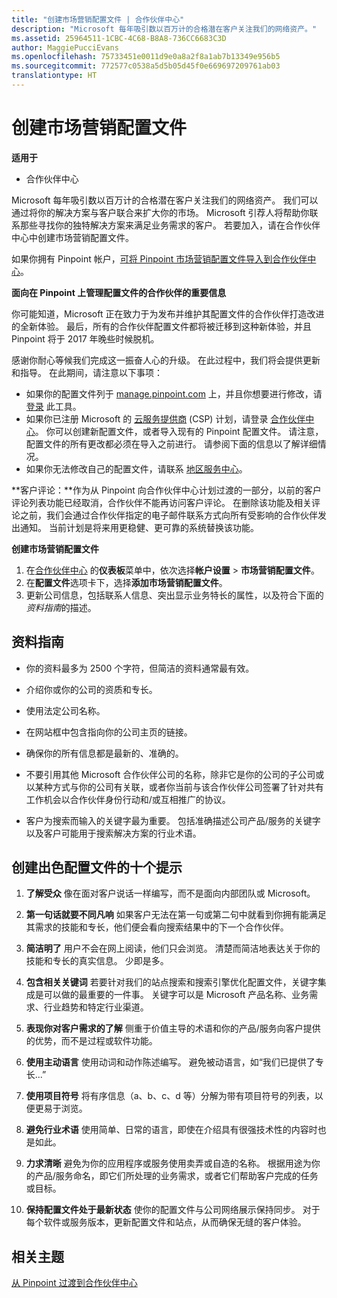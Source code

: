 ```yaml
---
title: "创建市场营销配置文件 | 合作伙伴中心"
description: "Microsoft 每年吸引数以百万计的合格潜在客户关注我们的网络资产。"
ms.assetid: 25964511-1CBC-4C68-B8A8-736CC6683C3D
author: MaggiePucciEvans
ms.openlocfilehash: 75733451e0011d9e0a8a2f8a1ab7b13349e956b5
ms.sourcegitcommit: 772577c0538a5d5b05d45f0e669697209761ab03
translationtype: HT
---
```

# <a name="create-a-marketing-profile"></a>创建市场营销配置文件

**适用于**

-  合作伙伴中心

Microsoft 每年吸引数以百万计的合格潜在客户关注我们的网络资产。 我们可以通过将你的解决方案与客户联合来扩大你的市场。 Microsoft 引荐人将帮助你联系那些寻找你的独特解决方案来满足业务需求的客户。 若要加入，请在合作伙伴中心中创建市场营销配置文件。

如果你拥有 Pinpoint 帐户，[可将 Pinpoint 市场营销配置文件导入到合作伙伴中心](importing-pinpoint-profiles-into-partner-center.md)。

**面向在 Pinpoint 上管理配置文件的合作伙伴的重要信息**

你可能知道，Microsoft 正在致力于为发布并维护其配置文件的合作伙伴打造改进的全新体验。 最后，所有的合作伙伴配置文件都将被迁移到这种新体验，并且 Pinpoint 将于 2017 年晚些时候脱机。

感谢你耐心等候我们完成这一振奋人心的升级。 在此过程中，我们将会提供更新和指导。 在此期间，请注意以下事项：

-   如果你的配置文件列于 [manage.pinpoint.com](https://go.microsoft.com/fwlink/?linkid=838399) 上，并且你想要进行修改，请 [登录](https://go.microsoft.com/fwlink/?linkid=838394) 此工具。
-   如果你已注册 Microsoft 的 [云服务提供商](https://go.microsoft.com/fwlink/?linkid=838395) (CSP) 计划，请登录 [合作伙伴中心](https://go.microsoft.com/fwlink/?linkid=838396)。 你可以创建新配置文件，或者导入现有的 Pinpoint 配置文件。 请注意，配置文件的所有更改都必须在导入之前进行。 请参阅下面的信息以了解详细情况。
-   如果你无法修改自己的配置文件，请联系 [地区服务中心](https://go.microsoft.com/fwlink/?linkid=838398)。 

**客户评论：**作为从 Pinpoint 向合作伙伴中心计划过渡的一部分，以前的客户评论列表功能已经取消，合作伙伴不能再访问客户评论。 在删除该功能及相关评论之前，我们会通过合作伙伴指定的电子邮件联系方式向所有受影响的合作伙伴发出通知。 当前计划是将来用更稳健、更可靠的系统替换该功能。

**创建市场营销配置文件**

1.  在[合作伙伴中心](http://go.microsoft.com/fwlink/p/?LinkId=808956) 的**仪表板**菜单中，依次选择**帐户设置** &gt; **市场营销配置文件**。
2.  在**配置文件**选项卡下，选择**添加市场营销配置文件**。
3.  更新公司信息，包括联系人信息、突出显示业务特长的属性，以及符合下面的*资料指南*的描述。

## <a name="profile-guidelines"></a>资料指南


-   你的资料最多为 2500 个字符，但简洁的资料通常最有效。

-   介绍你或你的公司的资质和专长。

-   使用法定公司名称。

-   在网站框中包含指向你的公司主页的链接。

-   确保你的所有信息都是最新的、准确的。

-   不要引用其他 Microsoft 合作伙伴公司的名称，除非它是你的公司的子公司或以某种方式与你的公司有关联，或者你当前与该合作伙伴公司签署了针对共有工作机会以合作伙伴身份行动和/或互相推广的协议。

-   客户为搜索而输入的关键字最为重要。 包括准确描述公司产品/服务的关键字以及客户可能用于搜索解决方案的行业术语。

## <a name="ten-tips-for-a-great-profile"></a>创建出色配置文件的十个提示


1.  **了解受众** 像在面对客户说话一样编写，而不是面向内部团队或 Microsoft。

2.  **第一句话就要不同凡响** 如果客户无法在第一句或第二句中就看到你拥有能满足其需求的技能和专长，他们便会看向搜索结果中的下一个合作伙伴。

3.  **简洁明了** 用户不会在网上阅读，他们只会浏览。 清楚而简洁地表达关于你的技能和专长的真实信息。 少即是多。

4.  **包含相关关键词** 若要针对我们的站点搜索和搜索引擎优化配置文件，关键字集成是可以做的最重要的一件事。 关键字可以是 Microsoft 产品名称、业务需求、行业趋势和特定行业渠道。

5.  **表现你对客户需求的了解** 侧重于价值主导的术语和你的产品/服务向客户提供的优势，而不是过程或软件功能。

6.  **使用主动语言** 使用动词和动作陈述编写。 避免被动语言，如“我们已提供了专长...”

7.  **使用项目符号** 将有序信息（a、b、c、d 等）分解为带有项目符号的列表，以便更易于浏览。

8.  **避免行业术语** 使用简单、日常的语言，即使在介绍具有很强技术性的内容时也是如此。

9.  **力求清晰** 避免为你的应用程序或服务使用卖弄或自造的名称。 根据用途为你的产品/服务命名，即它们所处理的业务需求，或者它们帮助客户完成的任务或目标。

10. **保持配置文件处于最新状态** 使你的配置文件与公司网络展示保持同步。 对于每个软件或服务版本，更新配置文件和站点，从而确保无缝的客户体验。

## <a name="related-topics"></a>相关主题


[从 Pinpoint 过渡到合作伙伴中心](importing-pinpoint-profiles-into-partner-center.md)

 

 



